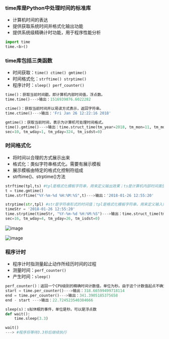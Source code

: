 ### time库是Python中处理时间的标准库
- 计算机时间的表达
- 提供获取系统时间并格式化输出功能
- 提供系统级精确计时功能，用于程序性能分析
```python
import time
time.<b>()
```

### time库包括三类函数
- 时间获取：`time() ctime() gmtime()`
- 时间格式化：`strftime() strptime()`
- 程序计时：`sleep() perf_counter()`
```python
time()：获取当前时间戳，即计算机内部时间值，浮点数。
time.time()--->输出：1516939876.6022282

ctime()：获取当前时间并以易读方式表示，返回字符串。
time.ctime()--->输出：'Fri Jan 26 12:22:16 2018'

gmtime()：获取当前时间，表示为计算机可处理时间格式。
time().gmtime()--->输出：time.struct_time(tm_year=2018, tm_mon=11, tm_mday=20, tm_hour=11, tm_min=48, tm_
sec=10, tm_wday=1, tm_yday=324, tm_isdst=0)
```

### 时间格式化
- 将时间以合理的方式展示出来
- 格式化：类似字符串格式化。需要有展示模板
- 展示模板由特定的格式化控制符组成
- strftime()、strptime()方法
```python
strftime(tpl,ts) #tpl是格式化模板字符串，用来定义输出效果；ts是计算机内部时间类型变量。
t = time.gmtime()
time.strftime("%Y-%m-%d %H:%M:%S",t)--->输出：'2018-01-26 12:55:20'

strptime(str,tpl) #str是字符串形式的时间值；tpl是格式化模板字符串，用来定义输入效果。
timeStr = '2018-01-26 12:55:20'
time.strptime(timeStr, "%Y-%m-%d %H:%M:%S")--->输出：time.struct_time(tm_year=2018, tm_mon=11, tm_mday=26, tm_hour=4, tm_min=11, tm_
sec=16, tm_wday=4, tm_yday=26, tm_isdst=0)
```

![image](E://学习记录//学习记录中的图片//python//时间格式化.png)

![image](E://学习记录//学习记录中的图片//python//时间格式化1.png)


### 程序计时
- 程序计时指测量起止动作所经历时间的过程
- 测量时间：`perf_counter()`
- 产生时间：`sleep()`
```python
perf_counter()：返回一个CPU级别的精确时间计数值，单位为秒。由于这个计数值起点不确定，连续调用差值才有意义
start = time.per_counter()--->输出：318.66599499718114
end = time.per_counter()--->输出：341.3905185375658
end - start --->输出：22.724523540384666

sleep(s)：s拟休眠的事件，单位是秒。可以是浮点数
def wait():
    time.sleep(3.3)

wait()
---> #程序将等待3.3秒后继续执行

```
